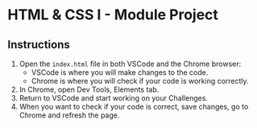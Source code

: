 # HTML & CSS I - Module Project

## Instructions

1. Open the `index.html` file in both VSCode and the Chrome browser:
   - VSCode is where you will make changes to the code.
   - Chrome is where you will check if your code is working correctly.
2. In Chrome, open Dev Tools, Elements tab.
3. Return to VSCode and start working on your Challenges.
4. When you want to check if your code is correct, save changes, go to Chrome and refresh the page.

<!-- Intro to HTML & CSS I

Module Project Overview

You will build a website to display the bio of your favorite programmer, artist, etc.

In order to do this, you will create an `index.html` file and scaffold the document
with the elements shared by all HTML documents:

- doctype declaration
- html element
- head, containing a title and an optional style tag
- body, containing the markup that renders to the screen

Requirements

Review this article: https://www.w3schools.com/html/html5_semantic_elements.asp

Create an `index.html` file for your site, or use this same file.

For your site, you will make use of at least the following semantic elements:

- header (to contain the main heading of the site, and the nav)
- nav (to contain some links to navigate to the different sections of this document)
- section (each holding at least a heading and a paragraph)
- aside (containing an img and a caption)
- footer (containing a contact form)
- form (containing at least two inputs with their labels)

See an example of a finished site: https://bloominstituteoftechnology.github.io/img/anita-borg-bio-website.png

The example above is quite simple, but you can make your site as fancy as you'd like. -->
